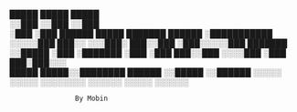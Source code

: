         
  █████   █████                    █████            
 ░░███   ░░███                    ░░███             
  ░███    ░███   ██████    █████  ███████    ██████ 
  ░███████████  ░░░░░███  ███░░  ░░░███░    ███░░███
  ░███░░░░░███   ███████ ░░█████   ░███    ░███████ 
  ░███    ░███  ███░░███  ░░░░███  ░███ ███░███░░░  
  █████   █████░░████████ ██████   ░░█████ ░░██████
░░░░░   ░░░░░  ░░░░░░░░ ░░░░░░     ░░░░░   ░░░░░░  

                    By Mobin
